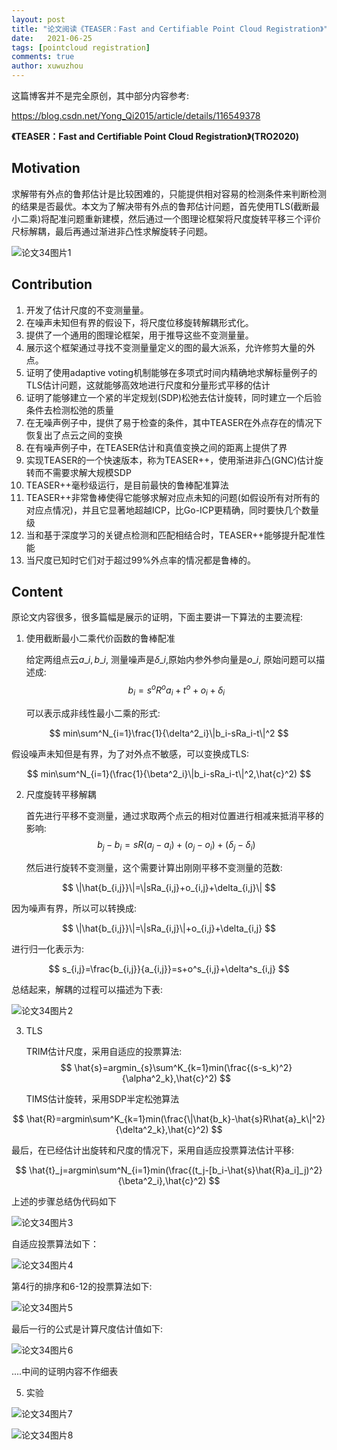 ```yaml
---
layout: post
title: "论文阅读《TEASER：Fast and Certifiable Point Cloud Registration》"
date:   2021-06-25
tags: [pointcloud registration]
comments: true
author: xuwuzhou
---
```


这篇博客并不是完全原创，其中部分内容参考:

https://blog.csdn.net/Yong_Qi2015/article/details/116549378

<!-- more -->

**《TEASER：Fast and Certifiable Point Cloud Registration》(TRO2020)**

## Motivation

   求解带有外点的鲁邦估计是比较困难的，只能提供相对容易的检测条件来判断检测的结果是否最优。本文为了解决带有外点的鲁邦估计问题，首先使用TLS(截断最小二乘)将配准问题重新建模，然后通过一个图理论框架将尺度旋转平移三个评价尺标解耦，最后再通过渐进非凸性求解旋转子问题。

![论文34图片1](../images/论文34图片1.png)

## Contribution

1. 开发了估计尺度的不变测量量。
2. 在噪声未知但有界的假设下，将尺度位移旋转解耦形式化。
3. 提供了一个通用的图理论框架，用于推导这些不变测量量。
4. 展示这个框架通过寻找不变测量量定义的图的最大派系，允许修剪大量的外点。
5. 证明了使用adaptive voting机制能够在多项式时间内精确地求解标量例子的TLS估计问题，这就能够高效地进行尺度和分量形式平移的估计
6. 证明了能够建立一个紧的半定规划(SDP)松弛去估计旋转，同时建立一个后验条件去检测松弛的质量
7. 在无噪声例子中，提供了易于检查的条件，其中TEASER在外点存在的情况下恢复出了点云之间的变换
8. 在有噪声例子中，在TEASER估计和真值变换之间的距离上提供了界	
9. 实现TEASER的一个快速版本，称为TEASER++，使用渐进非凸(GNC)估计旋转而不需要求解大规模SDP
10. TEASER++毫秒级运行，是目前最快的鲁棒配准算法
11. TEASER++非常鲁棒使得它能够求解对应点未知的问题(如假设所有对所有的对应点情况)，并且它显著地超越ICP，比Go-ICP更精确，同时要快几个数量级
12. 当和基于深度学习的关键点检测和匹配相结合时，TEASER++能够提升配准性能
13. 当尺度已知时它们对于超过99%外点率的情况都是鲁棒的。

## Content

原论文内容很多，很多篇幅是展示的证明，下面主要讲一下算法的主要流程:

1. 使用截断最小二乘代价函数的鲁棒配准

   给定两组点云$a\_i,b\_i$, 测量噪声是$\delta\_i$,原始内参外参向量是$o\_i$, 原始问题可以描述成:
$$
b_i=s^oR^oa_i+t^o+o_i+\delta_i
$$

   可以表示成非线性最小二乘的形式:

$$
min\sum^N_{i=1}\frac{1}{\delta^2_i}\|b_i-sRa_i-t\|^2
$$

   假设噪声未知但是有界，为了对外点不敏感，可以变换成TLS:

$$
min\sum^N_{i=1}(\frac{1}{\beta^2_i}\|b_i-sRa_i-t\|^2,\hat{c}^2)
$$

2. 尺度旋转平移解耦

   首先进行平移不变测量，通过求取两个点云的相对位置进行相减来抵消平移的影响:
$$
b_j-b_i=sR(a_j-a_i)+(o_j-o_i)+(\delta_j-\delta_i)
$$

   然后进行旋转不变测量，这个需要计算出刚刚平移不变测量的范数:

$$
\|\hat{b_{i,j}}\|=\|sRa_{i,j}+o_{i,j}+\delta_{i,j}\|
$$

   因为噪声有界，所以可以转换成:

$$
\|\hat{b_{i,j}}\|=\|sRa_{i,j}\|+o_{i,j}+\delta_{i,j}
$$

   进行归一化表示为:

$$
s_{i,j}=\frac{b_{i,j}}{a_{i,j}}=s+o^s_{i,j}+\delta^s_{i,j}
$$

   总结起来，解耦的过程可以描述为下表:

![论文34图片2](../images/论文34图片2.png)

3. TLS

   TRIM估计尺度，采用自适应的投票算法:
$$
\hat{s}=argmin_{s}\sum^K_{k=1}min(\frac{(s-s_k)^2}{\alpha^2_k},\hat{c}^2)
$$

   TIMS估计旋转，采用SDP半定松弛算法

$$
\hat{R}=argmin\sum^K_{k=1}min(\frac{\|\hat{b_k}-\hat{s}R\hat{a}_k\|^2}{\delta^2_k},\hat{c}^2)
$$

   最后，在已经估计出旋转和尺度的情况下，采用自适应投票算法估计平移:

$$
\hat{t}_j=argmin\sum^N_{i=1}min(\frac{(t_j-[b_i-\hat{s}\hat{R}a_i]_j)^2}{\beta^2_i},\hat{c}^2)
$$

   上述的步骤总结伪代码如下

![论文34图片3](../images/论文34图片3.png)

   自适应投票算法如下：

![论文34图片4](../images/论文34图片4.png)

   第4行的排序和6-12的投票算法如下:

![论文34图片5](../images/论文34图片5.png)

   最后一行的公式是计算尺度估计值如下:

![论文34图片6](../images/论文34图片6.png)

....中间的证明内容不作细表

5. 实验

![论文34图片7](../images/论文34图片7.png)

![论文34图片8](../images/论文34图片8.png)

